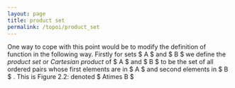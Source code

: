 ```yaml
---
layout: page
title: product set
permalink: /topoi/product_set
---
```

One way to cope with this point would be to modify the definition of function in the following way. Firstly for sets $ A $ and $ B $ we define the _product set_ or _Cartesian product_ of $ A $ and $ B $ to be the set of all ordered pairs whose first elements are in $ A $ and second elements in $ B $ . This is Figure 2.2: denoted $ Atimes B $ 
